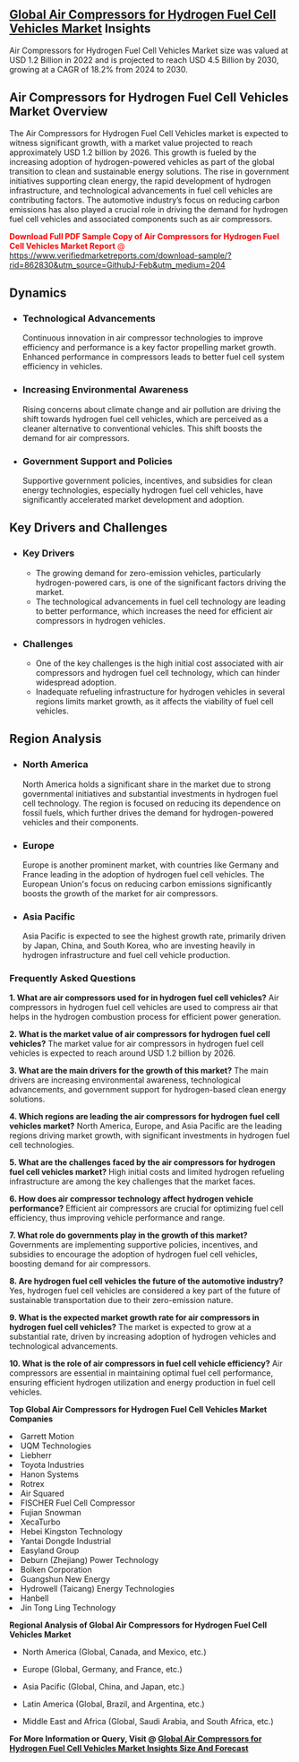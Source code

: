 <h2><a href="https://www.verifiedmarketreports.com/download-sample/?rid=862830&amp;utm_source=GithubJ&amp;utm_medium=204" target="_blank">Global Air Compressors for Hydrogen Fuel Cell Vehicles Market</a> Insights</h2><p>Air Compressors for Hydrogen Fuel Cell Vehicles Market size was valued at USD 1.2 Billion in 2022 and is projected to reach USD 4.5 Billion by 2030, growing at a CAGR of 18.2% from 2024 to 2030.</p><p><h2>Air Compressors for Hydrogen Fuel Cell Vehicles Market Overview</h2> <p>The Air Compressors for Hydrogen Fuel Cell Vehicles market is expected to witness significant growth, with a market value projected to reach approximately USD 1.2 billion by 2026. This growth is fueled by the increasing adoption of hydrogen-powered vehicles as part of the global transition to clean and sustainable energy solutions. The rise in government initiatives supporting clean energy, the rapid development of hydrogen infrastructure, and technological advancements in fuel cell vehicles are contributing factors. The automotive industry’s focus on reducing carbon emissions has also played a crucial role in driving the demand for hydrogen fuel cell vehicles and associated components such as air compressors.</p> <p><p><span class=""><span style="color: #ff0000;"><strong>Download Full PDF Sample Copy of Air Compressors for Hydrogen Fuel Cell Vehicles Market Report</strong> @ </span><a href="https://www.verifiedmarketreports.com/download-sample/?rid=862830&amp;utm_source=GithubJ-Feb&amp;utm_medium=204" target="_blank">https://www.verifiedmarketreports.com/download-sample/?rid=862830&amp;utm_source=GithubJ-Feb&amp;utm_medium=204</a></span></p></p> <h2>Dynamics</h2> <ul> <li><h3>Technological Advancements</h3> Continuous innovation in air compressor technologies to improve efficiency and performance is a key factor propelling market growth. Enhanced performance in compressors leads to better fuel cell system efficiency in vehicles.</li> <li><h3>Increasing Environmental Awareness</h3> Rising concerns about climate change and air pollution are driving the shift towards hydrogen fuel cell vehicles, which are perceived as a cleaner alternative to conventional vehicles. This shift boosts the demand for air compressors.</li> <li><h3>Government Support and Policies</h3> Supportive government policies, incentives, and subsidies for clean energy technologies, especially hydrogen fuel cell vehicles, have significantly accelerated market development and adoption.</li> </ul> <h2>Key Drivers and Challenges</h2> <ul> <li><h3>Key Drivers</h3> <ul> <li>The growing demand for zero-emission vehicles, particularly hydrogen-powered cars, is one of the significant factors driving the market.</li> <li>The technological advancements in fuel cell technology are leading to better performance, which increases the need for efficient air compressors in hydrogen vehicles.</li> </ul> </li> <li><h3>Challenges</h3> <ul> <li>One of the key challenges is the high initial cost associated with air compressors and hydrogen fuel cell technology, which can hinder widespread adoption.</li> <li>Inadequate refueling infrastructure for hydrogen vehicles in several regions limits market growth, as it affects the viability of fuel cell vehicles.</li> </ul> </li> </ul> <h2>Region Analysis</h2> <ul> <li><h3>North America</h3> North America holds a significant share in the market due to strong governmental initiatives and substantial investments in hydrogen fuel cell technology. The region is focused on reducing its dependence on fossil fuels, which further drives the demand for hydrogen-powered vehicles and their components.</li> <li><h3>Europe</h3> Europe is another prominent market, with countries like Germany and France leading in the adoption of hydrogen fuel cell vehicles. The European Union's focus on reducing carbon emissions significantly boosts the growth of the market for air compressors.</li> <li><h3>Asia Pacific</h3> Asia Pacific is expected to see the highest growth rate, primarily driven by Japan, China, and South Korea, who are investing heavily in hydrogen infrastructure and fuel cell vehicle production.</li> </ul> <h3>Frequently Asked Questions</h3> <p><strong>1. What are air compressors used for in hydrogen fuel cell vehicles?</strong> Air compressors in hydrogen fuel cell vehicles are used to compress air that helps in the hydrogen combustion process for efficient power generation.</p> <p><strong>2. What is the market value of air compressors for hydrogen fuel cell vehicles?</strong> The market value for air compressors in hydrogen fuel cell vehicles is expected to reach around USD 1.2 billion by 2026.</p> <p><strong>3. What are the main drivers for the growth of this market?</strong> The main drivers are increasing environmental awareness, technological advancements, and government support for hydrogen-based clean energy solutions.</p> <p><strong>4. Which regions are leading the air compressors for hydrogen fuel cell vehicles market?</strong> North America, Europe, and Asia Pacific are the leading regions driving market growth, with significant investments in hydrogen fuel cell technologies.</p> <p><strong>5. What are the challenges faced by the air compressors for hydrogen fuel cell vehicles market?</strong> High initial costs and limited hydrogen refueling infrastructure are among the key challenges that the market faces.</p> <p><strong>6. How does air compressor technology affect hydrogen vehicle performance?</strong> Efficient air compressors are crucial for optimizing fuel cell efficiency, thus improving vehicle performance and range.</p> <p><strong>7. What role do governments play in the growth of this market?</strong> Governments are implementing supportive policies, incentives, and subsidies to encourage the adoption of hydrogen fuel cell vehicles, boosting demand for air compressors.</p> <p><strong>8. Are hydrogen fuel cell vehicles the future of the automotive industry?</strong> Yes, hydrogen fuel cell vehicles are considered a key part of the future of sustainable transportation due to their zero-emission nature.</p> <p><strong>9. What is the expected market growth rate for air compressors in hydrogen fuel cell vehicles?</strong> The market is expected to grow at a substantial rate, driven by increasing adoption of hydrogen vehicles and technological advancements.</p> <p><strong>10. What is the role of air compressors in fuel cell vehicle efficiency?</strong> Air compressors are essential in maintaining optimal fuel cell performance, ensuring efficient hydrogen utilization and energy production in fuel cell vehicles.</p> </p><p><strong>Top Global Air Compressors for Hydrogen Fuel Cell Vehicles Market Companies</strong></p><div data-test-id=""><p><li>Garrett Motion</li><li> UQM Technologies</li><li> Liebherr</li><li> Toyota Industries</li><li> Hanon Systems</li><li> Rotrex</li><li> Air Squared</li><li> FISCHER Fuel Cell Compressor</li><li> Fujian Snowman</li><li> XecaTurbo</li><li> Hebei Kingston Technology</li><li> Yantai Dongde Industrial</li><li> Easyland Group</li><li> Deburn (Zhejiang) Power Technology</li><li> Bolken Corporation</li><li> Guangshun New Energy</li><li> Hydrowell (Taicang) Energy Technologies</li><li> Hanbell</li><li> Jin Tong Ling Technology</li></p><div><strong>Regional Analysis of&nbsp;Global Air Compressors for Hydrogen Fuel Cell Vehicles Market</strong></div><ul><li dir="ltr"><p dir="ltr">North America&nbsp;(Global, Canada, and Mexico, etc.)</p></li><li dir="ltr"><p dir="ltr">Europe (Global, Germany, and France, etc.)</p></li><li dir="ltr"><p dir="ltr">Asia Pacific&nbsp;(Global, China, and Japan, etc.)</p></li><li dir="ltr"><p dir="ltr">Latin America&nbsp;(Global, Brazil, and Argentina, etc.)</p></li><li dir="ltr">Middle East and Africa&nbsp;(Global, Saudi Arabia, and South Africa, etc.)</li></ul><p><strong>For More Information or Query, Visit @&nbsp;</strong><strong><a href="https://www.verifiedmarketreports.com/product/air-compressors-for-hydrogen-fuel-cell-vehicles-market/?utm_source=GithubJ&amp;utm_medium=204" target="_blank">Global Air Compressors for Hydrogen Fuel Cell Vehicles Market Insights Size And Forecast</a></strong></p></div>
